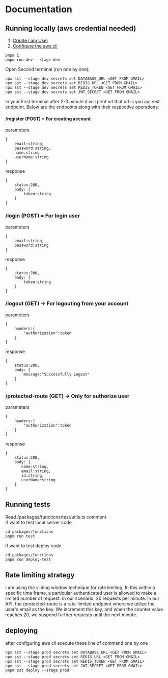 # Documentation

## Running locally (aws credential needed)

1. [Create I am User](https://sst.dev/chapters/create-an-iam-user.html)
2. [Configure the aws cli](https://sst.dev/chapters/configure-the-aws-cli.html/)

```
pnpm i
pnpm run dev --stage dev
```

Open Second terminal (run one by one);

```
npx sst --stage dev secrets set DATABASE_URL <GET FROM GMAIL>
npx sst --stage dev secrets set REDIS_URL <GET FROM GMAIL>
npx sst --stage dev secrets set REDIS_TOKEN <GET FROM GMAIL>
npx sst --stage dev secrets set JWT_SECRET <GET FROM GMAIL>
```

In your First terminal after 2-3 minute it will print url that url is you api rest endpoint. Below are the endpoints along with their respective operations:

#### /register (POST) = For creating account

parameters

```
{
    email:string,
    password:string,
    name:string
    userName:string
}
```

response

```
{
    status:200,
    body: {
        token:string
    }
}
```

### /login (POST) = For login user

parameters

```
{
    email:string,
    password:string
}
```

response

```
{
    status:200,
    body: {
        token:string
    }
}
```

### /logout (GET) -> For logouting from your account

parameters

```
{
    headers:{
        "authorization":token
    }
}
```

response

```
{
    status:200,
    body: {
        message:"Successfully Logout"
    }
}
```

### /protected-route (GET) -> Only for authorize user

parameters

```
{
    headers:{
        "authorization":token
    }
}
```

response

```
{
    status:200,
    body: {
       name:string,
       email:string,
       id:string,
       userName:string
    }
}
```

## Running tests

Read /packages/functions/test/utils.ts comment  
If want to test local server code

```
cd packages/functions
pnpm run test

```

If want to test deploy code

```
cd packages/functions
pnpm run deploy-test

```

## Rate limiting strategy

I am using the sliding window technique for rate limiting, In this within a specific time frame, a particular authenticated user is allowed to make a limited number of request. In our scenario, 20 requests per minute. In our API, the /protected-route is a rate-limited endpoint where we utilize the user's email as the key. We increment this key, and when the counter value reaches 20, we suspend further requests until the next minute.

## deploying

after configuring aws cli execute these line of command one by one

```
npx sst --stage prod secrets set DATABASE_URL <GET FROM GMAIL>
npx sst --stage prod secrets set REDIS_URL <GET FROM GMAIL>
npx sst --stage prod secrets set REDIS_TOKEN <GET FROM GMAIL>
npx sst --stage prod secrets set JWT_SECRET <GET FROM GMAIL>
pnpm sst deploy --stage prod
```
